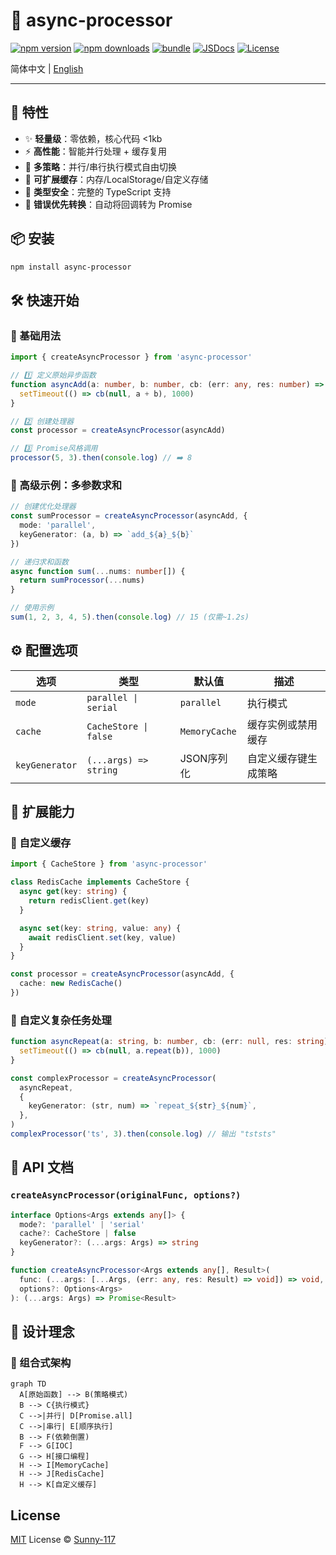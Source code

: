 # 🌟 async-processor

[![npm version][npm-version-src]][npm-version-href]
[![npm downloads][npm-downloads-src]][npm-downloads-href]
[![bundle][bundle-src]][bundle-href]
[![JSDocs][jsdocs-src]][jsdocs-href]
[![License][license-src]][license-href]

简体中文 | [English](./README-en.md)

---

## 🚀 特性

- ✨ **轻量级**：零依赖，核心代码 <1kb
- ⚡ **高性能**：智能并行处理 + 缓存复用
- 🔄 **多策略**：并行/串行执行模式自由切换
- 💾 **可扩展缓存**：内存/LocalStorage/自定义存储
- 🔧 **类型安全**：完整的 TypeScript 支持
- 🎯 **错误优先转换**：自动将回调转为 Promise

## 📦 安装

```bash
npm install async-processor
```

## 🛠 快速开始

### 🔄 基础用法
```ts
import { createAsyncProcessor } from 'async-processor'

// 1️⃣ 定义原始异步函数
function asyncAdd(a: number, b: number, cb: (err: any, res: number) => void) {
  setTimeout(() => cb(null, a + b), 1000)
}

// 2️⃣ 创建处理器
const processor = createAsyncProcessor(asyncAdd)

// 3️⃣ Promise风格调用
processor(5, 3).then(console.log) // ➡️ 8
```

### 🚀 高级示例：多参数求和
```ts
// 创建优化处理器
const sumProcessor = createAsyncProcessor(asyncAdd, {
  mode: 'parallel',
  keyGenerator: (a, b) => `add_${a}_${b}`
})

// 递归求和函数
async function sum(...nums: number[]) {
  return sumProcessor(...nums)
}

// 使用示例
sum(1, 2, 3, 4, 5).then(console.log) // 15 (仅需~1.2s)
```

## ⚙️ 配置选项

| 选项            | 类型                  | 默认值         | 描述                      |
|-----------------|-----------------------|---------------|--------------------------|
| `mode`         | `parallel \| serial` | `parallel`    | 执行模式                 |
| `cache`        | `CacheStore \| false`| `MemoryCache` | 缓存实例或禁用缓存       |
| `keyGenerator` | `(...args) => string`| JSON序列化    | 自定义缓存键生成策略     |

## 🔧 扩展能力

### 💾 自定义缓存
```ts
import { CacheStore } from 'async-processor'

class RedisCache implements CacheStore {
  async get(key: string) {
    return redisClient.get(key)
  }

  async set(key: string, value: any) {
    await redisClient.set(key, value)
  }
}

const processor = createAsyncProcessor(asyncAdd, {
  cache: new RedisCache()
})
```

### 💾 自定义复杂任务处理

```ts
function asyncRepeat(a: string, b: number, cb: (err: null, res: string) => void) {
  setTimeout(() => cb(null, a.repeat(b)), 1000)
}

const complexProcessor = createAsyncProcessor(
  asyncRepeat,
  {
    keyGenerator: (str, num) => `repeat_${str}_${num}`,
  },
)
complexProcessor('ts', 3).then(console.log) // 输出 "tststs"
```

## 📖 API 文档

### `createAsyncProcessor(originalFunc, options?)`
```ts
interface Options<Args extends any[]> {
  mode?: 'parallel' | 'serial'
  cache?: CacheStore | false
  keyGenerator?: (...args: Args) => string
}

function createAsyncProcessor<Args extends any[], Result>(
  func: (...args: [...Args, (err: any, res: Result) => void]) => void,
  options?: Options<Args>
): (...args: Args) => Promise<Result>
```

## 🎯 设计理念

### 🧩 组合式架构
```mermaid
graph TD
  A[原始函数] --> B(策略模式)
  B --> C{执行模式}
  C -->|并行| D[Promise.all]
  C -->|串行| E[顺序执行]
  B --> F(依赖倒置)
  F --> G[IOC]
  G --> H[接口编程]
  H --> I[MemoryCache]
  H --> J[RedisCache]
  H --> K[自定义缓存]
```
## License

[MIT](./LICENSE) License © [Sunny-117](https://github.com/Sunny-117)

<!-- Badges -->

[npm-version-src]: https://img.shields.io/npm/v/async-processor?style=flat&colorA=080f12&colorB=1fa669
[npm-version-href]: https://npmjs.com/package/async-processor
[npm-downloads-src]: https://img.shields.io/npm/dm/async-processor?style=flat&colorA=080f12&colorB=1fa669
[npm-downloads-href]: https://npmjs.com/package/async-processor
[bundle-src]: https://img.shields.io/bundlephobia/minzip/async-processor?style=flat&colorA=080f12&colorB=1fa669&label=minzip
[bundle-href]: https://bundlephobia.com/result?p=async-processor
[license-src]: https://img.shields.io/github/license/Sunny-117/async-processor.svg?style=flat&colorA=080f12&colorB=1fa669
[license-href]: https://github.com/Sunny-117/async-processor/blob/main/LICENSE
[jsdocs-src]: https://img.shields.io/badge/jsdocs-reference-080f12?style=flat&colorA=080f12&colorB=1fa669
[jsdocs-href]: https://www.jsdocs.io/package/async-processor
